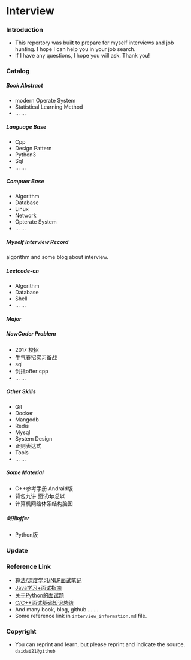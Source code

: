 # Interview

### Introduction

- This repertory was built to prepare for myself interviews and job hunting. I hope I can help you in your job search.
- If I have any questions, I hope you will ask. Thank you!

### Catalog

##### Book Abstract

- modern Operate System
- Statistical Learning Method
- ... ...

##### Language Base

- Cpp
- Design Pattern
- Python3
- Sql
- ... ...

##### Compuer Base

- Algorithm
- Database
- Linux
- Network
- Opterate System
- ... ...

##### Myself Interview Record

algorithm and some blog about interview.

##### Leetcode-cn

- Algorithm
- Database
- Shell
- ... ...

##### Major

##### NowCoder Problem

- 2017 校招
- 牛气春招实习备战
- sql
- 剑指offer cpp
- ... ...

##### Other Skills

- Git
- Docker
- Mangodb
- Redis
- Mysql
- System Design
- 正则表达式
- Tools
- ... ...

##### Some Material

- C++参考手册 Andraid版
- 背包九讲 面试dp总以
- 计算机网络体系结构脑图

##### 剑指offer

- Python版

##### <!-- Write Code Space -->

<!-- myself writing code space! -->

### Update

### Reference Link

- [算法/深度学习/NLP面试笔记
](https://github.com/imhuay/Algorithm_Interview_Notes-Chinese)
- [Java学习+面试指南](https://github.com/Snailclimb/JavaGuide)
- [关于Python的面试题
](https://github.com/taizilongxu/interview_python)
- [C/C++面试基础知识总结](https://github.com/huihut/interview#%E7%AE%97%E6%B3%95)
- And many book, blog, github ... ...
- Some reference link in `interview_information.md` file.

### Copyright

- You can reprint and learn, but please reprint and indicate the source. `daidai21@github`

